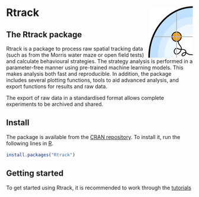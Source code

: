 
Rtrack <img src="man/figures/logo.png" align="right" alt="" width="120" />
=========================================================================

The Rtrack package
-----------------

Rtrack is a package to process raw spatial tracking data (such as from the Morris water maze or open field tests) and calculate behavioural strategies. The strategy analysis is performed in a parameter-free manner using pre-trained machine learning models. This makes analysis both fast and reproducible. In addition, the package includes several plotting functions, tools to aid advanced analysis, and export functions for results and raw data.

The export of raw data in a standardised format allows complete experiments to be archived and shared.

Install
-----------------------------------------------------------------------------------------------------------

The package is available from the [CRAN repository](https://cran.r-project.org/package=Rtrack). To install it, run the following lines in [R](https://www.r-project.org/).

``` r
install.packages("Rtrack") 
```

Getting started
----------------------------------------------------------------------------------------------------------------

To get started using Rtrack, it is recommended to work through the [tutorials](articles/Rtrack_tutorials_page.html)
